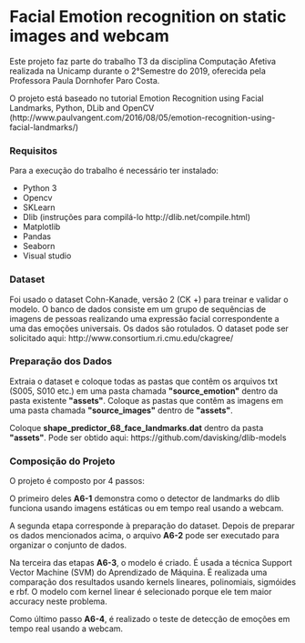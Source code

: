 # Facial Emotion recognition on static images and webcam

<p>Este projeto faz parte do trabalho T3 da disciplina Computação Afetiva realizada na Unicamp durante o 2°Semestre do 2019, oferecida pela Professora Paula Dornhofer Paro Costa. </p>
<p>O projeto está baseado no tutorial Emotion Recognition using Facial Landmarks, Python, DLib and OpenCV (http://www.paulvangent.com/2016/08/05/emotion-recognition-using-facial-landmarks/)</p>

<h3>Requisitos</h3>
<p>Para a execução do trabalho é necessário ter instalado:</p>
<ul>
  <li>Python 3</li>
  <li>Opencv</li>
  <li>SKLearn</li>
  <li>Dlib (instruções para compilá-lo http://dlib.net/compile.html)</li>
  <li>Matplotlib</li>
  <li>Pandas</li>
  <li>Seaborn</li>
   <li>Visual studio</li>
 </ul>
 
 <h3>Dataset</h3>
 <p>Foi usado o dataset Cohn-Kanade, versão 2 (CK +) para treinar e validar o modelo. O banco de dados consiste em um grupo de sequências de imagens de pessoas realizando uma expressão facial correspondente a uma das emoções universais. Os dados são rotulados. O dataset pode ser solicitado aqui: http://www.consortium.ri.cmu.edu/ckagree/</p>
 
 <h3>Preparação dos Dados</h3>
 <p>Extraia o dataset e coloque todas as pastas que contêm os arquivos txt (S005, S010 etc.) em uma pasta chamada <b>"source_emotion"</b> dentro da pasta existente <b>"assets"</b>. Coloque as pastas que contêm as imagens em uma pasta chamada <b>"source_images"</b> dentro de <b>"assets"</b>.</p>
<p>Coloque <b>shape_predictor_68_face_landmarks.dat</b> dentro da pasta <b>"assets"</b>. Pode ser obtido aqui: https://github.com/davisking/dlib-models</p>
 
 <h3>Composição do Projeto</h3>
 <p>O projeto é composto por 4 passos:</p> 
 <p>O primeiro deles <b>A6-1</b> demonstra como o detector de landmarks do dlib funciona usando imagens estáticas ou em tempo real usando a webcam.</p>
 <p>A segunda etapa corresponde à preparação do dataset. Depois de preparar os dados mencionados acima, o arquivo <b>A6-2</b> pode ser executado para organizar o conjunto de dados.</p>
 <p>Na terceira das etapas <b>A6-3</b>, o modelo é criado. É usada a técnica Support Vector Machine (SVM) do Aprendizado de Máquina. É realizada uma comparação dos resultados usando kernels lineares, polinomiais, sigmóides e rbf. O modelo com kernel linear é selecionado porque ele tem maior accuracy neste problema.</p>
 <p>Como último passo <b>A6-4</b>,  é realizado o teste de detecção de emoções em tempo real usando a webcam.</p>







